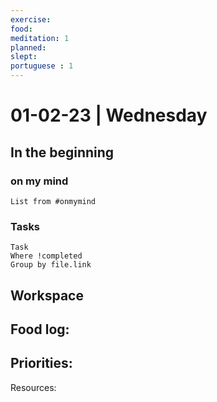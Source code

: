 ```yaml
---
exercise: 
food:
meditation: 1
planned:
slept:
portuguese : 1
---
```


# 01-02-23 | Wednesday

## In the beginning

### on my mind
```dataview
List from #onmymind
```
### Tasks
```dataview
Task
Where !completed
Group by file.link
```


## Workspace


Food log:
- 

Priorities:
- 

Resources: